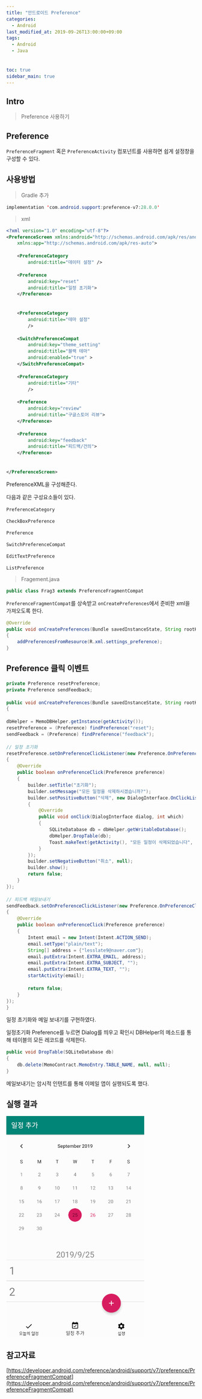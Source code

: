 ```yaml
---
title: "안드로이드 Preference"
categories: 
  - Android
last_modified_at: 2019-09-26T13:00:00+09:00
tags: 
  - Android
  - Java


toc: true
sidebar_main: true
---
```


## Intro

> Preference 사용하기


## Preference

`PreferenceFragment` 혹은 `PreferenceActivity` 컴포넌트를 사용하면 쉽게 설정창을 구성할 수 있다.


## 사용방법

> Gradle 추가

```java
implementation 'com.android.support:preference-v7:28.0.0'
```

> xml

```xml
<?xml version="1.0" encoding="utf-8"?>
<PreferenceScreen xmlns:android="http://schemas.android.com/apk/res/android"
    xmlns:app="http://schemas.android.com/apk/res-auto">

    <PreferenceCategory
        android:title="데이터 설정" />

    <Preference
        android:key="reset"
        android:title="일정 초기화">
    </Preference>


    <PreferenceCategory
        android:title="테마 설정"
        />

    <SwitchPreferenceCompat
        android:key="theme_setting"
        android:title="블랙 테마"
        android:enabled="true" >
    </SwitchPreferenceCompat>

    <PreferenceCategory
        android:title="기타"
        />

    <Preference
        android:key="review"
        android:title="구글스토어 리뷰">
    </Preference>

    <Preference
        android:key="feedback"
        android:title="피드백/건의">
    </Preference>


</PreferenceScreen>
```

PreferenceXML을 구성해준다.

다음과 같은 구성요소들이 있다.

`PreferenceCategory`

`CheckBoxPreference`

`Preference`

`SwitchPreferenceCompat`

`EditTextPreference`

`ListPreference`

> Fragement.java

```java
public class Frag3 extends PreferenceFragmentCompat
```

`PreferenceFragmentCompat`를 상속받고 `onCreatePreferences`에서 준비한 xml을 가져오도록 한다.

```java
@Override
public void onCreatePreferences(Bundle savedInstanceState, String rootKey)
{
    addPreferencesFromResource(R.xml.settings_preference);
}
```


## Preference 클릭 이벤트

```java
private Preference resetPreference;
private Preference sendFeedback;

public void onCreatePreferences(Bundle savedInstanceState, String rootKey)
{

dbHelper = MemoDBHelper.getInstance(getActivity());
resetPreference = (Preference) findPreference("reset");
sendFeedback = (Preference) findPreference("feedback");

// 일정 초기화
resetPreference.setOnPreferenceClickListener(new Preference.OnPreferenceClickListener()
{
    @Override
    public boolean onPreferenceClick(Preference preference)
    {
        builder.setTitle("초기화");
        builder.setMessage("모든 일정을 삭제하시겠습니까?");
        builder.setPositiveButton("삭제", new DialogInterface.OnClickListener()
        {
            @Override
            public void onClick(DialogInterface dialog, int which)
            {
                SQLiteDatabase db = dbHelper.getWritableDatabase();
                dbHelper.DropTable(db);
                Toast.makeText(getActivity(), "모든 일정이 삭제되었습니다", Toast.LENGTH_SHORT).show();
            }
        });
        builder.setNegativeButton("취소", null);
        builder.show();
        return false;
    }
});

// 피드백 메일보내기
sendFeedback.setOnPreferenceClickListener(new Preference.OnPreferenceClickListener()
{
    @Override
    public boolean onPreferenceClick(Preference preference)
    {
        Intent email = new Intent(Intent.ACTION_SEND);
        email.setType("plain/text");
        String[] address = {"lesslate9@naver.com"};
        email.putExtra(Intent.EXTRA_EMAIL, address);
        email.putExtra(Intent.EXTRA_SUBJECT, "");
        email.putExtra(Intent.EXTRA_TEXT, "");
        startActivity(email);
        
        return false;
    }
});
}

```

일정 초기화와 메일 보내기를 구현하였다. 

일정초기화 Preference를 누르면 Dialog를 띄우고 확인시 DBHelper의 메소드를 통해 테이블의 모든 레코드를 삭제한다.

```java
public void DropTable(SQLiteDatabase db)
{
    db.delete(MemoContract.MemoEntry.TABLE_NAME, null, null);
}
```

메일보내기는 암시적 인텐트를 통해 이메일 앱이 실행되도록 했다.

## 실행 결과

![3](https://github.com/lesslate/lesslate.github.io/blob/master/assets/img/Android/preferenceFragment/33.gif?raw=true)

## 참고자료

[https://developer.android.com/reference/android/support/v7/preference/PreferenceFragmentCompat](https://developer.android.com/reference/android/support/v7/preference/PreferenceFragmentCompat)

